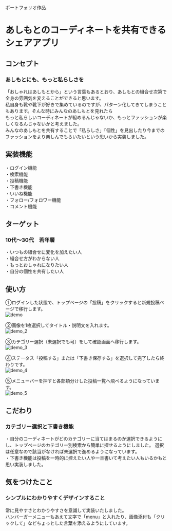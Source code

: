 ポートフォリオ作品
<h1>あしもとのコーディネートを共有できるシェアアプリ</h1>

<h2>コンセプト</h2>
<h3>あしもとにも、もっと私らしさを</h3>
「おしゃれはあしもとから」という言葉もあるとおり、あしもとの組合せ次第で全身の雰囲気を変えることができると思います。<br>
私自身も靴や靴下が好きで集めているのですが、パターン化してきてしまうこともあります。そんな時にみんなのあしもとを見れたら<br>
もっと私らしいコーディネートが組めるんじゃないか、もっとファッションが楽しくなるんじゃないかと考えました。<br>
みんなのあしもとを共有することで「私らしさ」「個性」を見出したり今までのファッションをより楽しんでもらいたいという思いから実装しました。

<h2>実装機能</h2>
・ログイン機能<br>
・検索機能<br>
・投稿機能<br>
・下書き機能<br>
・いいね機能<br>
・フォロー/フォロワー機能<br>
・コメント機能<br>

<h2>ターゲット</h2>
<h3>10代〜30代　若年層</h3>
・いつもの組合せに変化を加えたい人<br>
・組合せ方がわからない人<br>
・もっとおしゃれになりたい人<br>
・自分の個性を共有したい人<br>

<h2>使い方</h2>

①ログインした状態で、トップページの「投稿」をクリックすると新規投稿ページで移行します。<br>
![demo](https://user-images.githubusercontent.com/100133606/205467729-38a9f318-4071-4cba-aebf-c4f6ecec53b9.png)

②画像を1枚選択してタイトル・説明文を入れます。<br>
![demo_2](https://user-images.githubusercontent.com/100133606/205467451-583c5efb-41d3-4d93-a8fd-0ca9db81fc02.png)

③カテゴリー選択（未選択でも可）をして確認画面へ移行します。<br>
![demo_3](https://user-images.githubusercontent.com/100133606/205467539-3a95d79f-6729-4a38-8926-479c4e0c8a22.png)

④ステータス「投稿する」または「下書き保存する」を選択して完了したら終わりです。<br>
![demo_4](https://user-images.githubusercontent.com/100133606/205467625-430e5bee-9ee7-4f60-868d-1e371d87d748.png)

⑤メニューバーを押すと各部類分けした投稿一覧へ飛べるようになっています。<br>
![demo_5](https://user-images.githubusercontent.com/100133606/205467874-7f5d1f7f-7e46-487d-b4a5-02d61b9c38ee.png)

<h2>こだわり</h2>
<h3>カテゴリー選択と下書き機能</h3>
・自分のコーディネートがどのカテゴリーに当てはまるのか選択できるようにし、トップページのカテゴリー別検索から簡単に探せるようにしました。
選択は任意なので該当がなければ未選択で進めるようになっています。<br>
・下書き機能は投稿を一時的に控えたい人や一旦書いて考えたい人もいるかもと思い実装しました。

<h2>気をつけたこと</h2>
<h3>シンプルにわかりやすくデザインすること</h3>
常に見やすさとわかりやすさを意識して実装いたしました。<br>
ハンバーガーメニューもあえて文字で「menu」と入れたり、画像添付も「クリックして」などちょっとした言葉を添えるようにしています。


